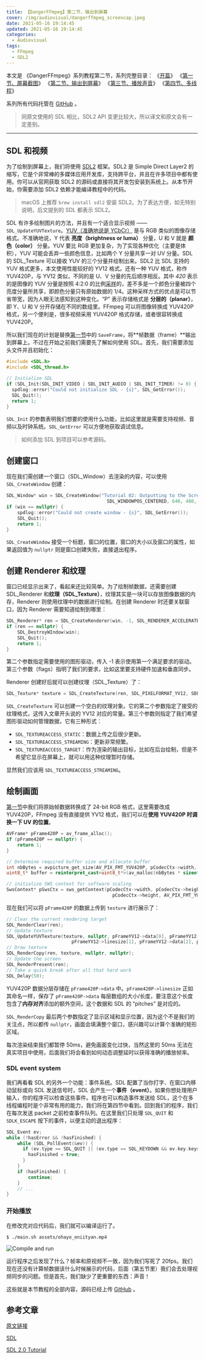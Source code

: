 ```yaml
---
title: 【DangerFFmpeg】第二节、输出到屏幕
cover: /img/audiovisual/dangerffmpeg_screencap.jpeg
date: 2021-05-16 19:14:45
updated: 2021-05-16 19:14:45
categories:
  - Audiovisual
tags:
  - FFmpeg
  - SDL2
---
```


本文是 《DangerFFmpeg》系列教程第二节，系列完整目录：
《[开篇](/2021/05/14/8cf36b195b05.html)》
《[第一节、屏幕截图](/2021/05/15/1c458d50c524.html)》
《[第二节、输出到屏幕](/2021/05/16/aeb0b6c30d08.html)》
《[第三节、播放声音](/2021/05/20/d4b63d917433.html)》
《[第四节、多线程](/2021/05/22/71765970ad7e.html)》

系列所有代码托管在 [GitHub](https://github.com/clsrfish/dangerffmpeg) 。

> 同原文使用的 SDL 相比，SDL2 API 变更比较大，所以译文和原文会有一定差别。

---

## SDL 和视频

为了绘制到屏幕上，我们将使用 [SDL2](http://www.libsdl.org/) 框架。SDL2 是 Simple Direct Layer2 的缩写，它是个非常棒的多媒体应用开发库，支持跨平台，并且在许多项目中都有使用。你可以从官网获取 SDL2 的源码或直接将其开发包安装到系统上。从本节开始，你需要添加 SDL2 依赖才能编译教程中的代码。
> macOS 上推荐 `brew install sdl2` 安装 SDL2。为了表达方便，如无特别说明，后文提到的 SDL 都表示 SDL2。

SDL 有许多绘制图片的方法，并且有一个适合显示视频 —— `SDL_UpdateYUVTexture`。[YUV（准确地说是 YCbCr）](http://en.wikipedia.org/wiki/YCbCr) 是与 RGB 类似的图像存储格式。不准确地说，Y 代表 **亮度（brightness or luma）** 分量，U 和 V 就是 **颜色（color）** 分量。YUV 要比 RGB 更加复杂，为了实现各种优化（主要是体积），YUV 可能会丢弃一些颜色信息，比如两个 Y 分量共享一对 UV 分量。SDL 的 SDL_Texture 可以接收 YUV 的三个分量并绘制出来。SDL2 比 SDL 支持的 YUV 格式更多，本文使用性能较好的 YV12 格式。还有一种 YUV 格式，称作 YUV420P，与 YV12 类似，不同的是 U、V 分量的先后顺序相反。其中 *420* 表示的是图像的 YUV 分量是按照 4:2:0 的比例[采样](http://en.wikipedia.org/wiki/Chroma_subsampling)的，差不多是一个颜色分量被四个亮度分量所共享，即颜色分量只有原始数据的 1/4。这种采样方式的优点是可以节省带宽，因为人眼无法感知到这种变化。“P” 表示存储格式是 **分层的（planar）**，即 Y、U 和 V 分开存储在不同的数组里。FFmpeg 可以将图像转换成 YUV420P 格式，另一个便利是，很多视频采用 YUV420P 格式存储，或者很容转换成 YUV420P。

所以我们现在的计划是替换[第一节](https://clsrfish.github.io/2021/05/15/1c458d50c524.html)中的 `SaveFrame`，将**帧数据（frame）**输出到屏幕上。不过在开始之前我们需要先了解如何使用 SDL。首先，我们需要添加头文件并且初始化：

```c++
#include <SDL.h>
#include <SDL_thread.h>

// Initialize SDL
if (SDL_Init(SDL_INIT_VIDEO | SDL_INIT_AUDIO | SDL_INIT_TIMER) != 0) {
  spdlog::error("Could not initialize SDL - {s}", SDL_GetError());
  SDL_Quit();
  return 1;
}
```

`SDL_Init` 的参数表明我们想要的使用什么功能，比如这里就是需要支持视频、音频以及时钟系统。`SDL_GetError` 可以方便地获取调试信息。


> 如何添加 SDL 到项目可以参考源码。


## 创建窗口

现在我们需创建一个窗口（SDL_Window）去渲染的内容，可以使用 `SDL_CreateWindow` 创建：

```c++
SDL_Window* win = SDL_CreateWindow("Tutorial 02: Outputting to the Screen", SDL_WINDOWPOS_CENTERED,
                                     SDL_WINDOWPOS_CENTERED, 640, 480, SDL_WINDOW_SHOWN)
if (win == nullptr) {
    spdlog::error("Could not create window - {s}", SDL_GetError());
    SDL_Quit();
    return 1;
}
```

`SDL_CreateWindow` 接受一个标题，窗口的位置，窗口的大小以及窗口的属性，如果返回值为 `nullptr` 则是窗口创建失败，直接退出程序。

## 创建 Renderer 和纹理

窗口已经显示出来了，看起来还比较简单。为了绘制帧数据，还需要创建 SDL_Renderer 和**纹理（SDL_Texture）**，纹理其实是一块可以存放图像数据的内存，Renderer 则使用纹理中的数据进行绘制。在创建 Renderer 时还要关联窗口，因为 Renderer 需要知道绘制到哪里：

```c++
SDL_Renderer* ren = SDL_CreateRenderer(win, -1, SDL_RENDERER_ACCELERATED | SDL_RENDERER_PRESENTVSYNC);
if (ren == nullptr) {
    SDL_DestroyWIndow(win);
    SDL_Quit();
    return 1;
}
```

第二个参数指定需要使用的图形驱动，传入 -1 表示使用第一个满足要求的驱动。第三个参数（flags）指明了我们的要求，比如这里要支持硬件加速和垂直同步。

Renderer 创建好后就可以创建纹理（SDL_Texture）了：

```c++
SDL_Texture* texture = SDL_CreateTexture(ren, SDL_PIXELFORMAT_YV12, SDL_TEXTUREACCESS_STREAMING, width, height);
```

`SDL_CreateTexture` 可以创建一个空白的纹理对象。它的第二个参数指定了接受的纹理格式，这传入文章开头说的 YV12 对应的常量。第三个参数则指定了我们希望图形驱动如何管理数据，它有三种形式：
- `SDL_TEXTUREACCESS_STATIC`：数据上传之后很少更新。
- `SDL_TEXTUREACCESS_STREAMING`：更新非常频繁。
- `SDL_TEXTUREACCESS_TARGET`：作为渲染的输出目标，比如在后台绘制，但是不希望它显示在屏幕上，就可以用这种纹理暂时存储。

显然我们应该用 `SDL_TEXTUREACCESS_STREAMING`。


## 绘制画面

[第一节](https://clsrfish.github.io/2021/05/15/1c458d50c524.html)中我们将原始帧数据转换成了 24-bit RGB 格式，这里需要改成 YUV420P，FFmpeg 没有直接提供 YV12 格式，我们可以在**使用 YUV420P 时调换一下 UV 的位置**。

```c++
AVFrame* pFrame420P = av_frame_alloc();
if (pFrame420P == nullptr) {
    return 1;
}

// Determine required buffer size and allocate buffer
int nbBytes = avpicture_get_size(AV_PIX_FMT_YUV420P, pCodecCtx->width, pCodecCtx->height);
uint8_t* buffer = reinterpret_cast<uint8_t*>(av_malloc(nbBytes * sizeof(uint8_t)));

// initialize SWS context for software scaling
SwsContext* pSwsCtx = sws_getContext(pCodecCtx->width, pCodecCtx->height, pCodecCtx->pix_fmt, pCodecCtx->width,
                                       pCodecCtx->height, AV_PIX_FMT_YUV420P, SWS_BILINEAR, nullptr, nullptr, nullptr);
```

现在我们可以将 `pFrame420P` 的数据上传到 `testure` 进行展示了：

```c++
// Clear the current rendering target
SDL_RenderClear(ren);
// Update texture
SDL_UpdateYUVTexture(texture, nullptr, pFrameYV12->data[0], pFrameYV12->linesize[0], pFrameYV12->data[1],
                        pFrameYV12->linesize[1], pFrameYV12->data[2], pFrameYV12->linesize[2]);
// Draw texture
SDL_RenderCopy(ren, texture, nullptr, nullptr);
// Update the screen
SDL_RenderPresent(ren);
// Take a quick break after all that hard work
SDL_Delay(50);
```

YUV420P 数据分层存储在 `pFrame420P->data` 中。`pFrame420P->linesize` 正如其命名一样，保存了 `pFrame420P->data` 每层数组的大小/长度，要注意这个长度包含了**内存对齐**添加的额外空间，这个数据和 SDL 的 “pitches” 是对应的。


`SDL_RenderCopy` 最后两个参数指定了显示区域和显示位置，因为这个不是我们的关注点，所以都传 `nullptr`，画面会填满整个窗口，感兴趣可以计算个准确的矩形区域。

每次渲染结束我们都暂停 50ms，避免画面变化过快，当然这里的 50ms 无法在真实项目中使用，后面我们将会看到如何动态调整延时以获得准确的播放帧率。

### SDL event system

我们再看看 SDL 的另外一个功能：事件系统。SDL 配置了当你打字、在窗口内移动鼠标或向 SDL 发送信号时，SDL 会产生一个**事件（event）**。如果你想处理用户输入，你的程序可以检查这些事件。程序也可以构造事件发送给 SDL，这个在多线程编程时是个非常有用的能力，我们将在第四节中看到。回到我们的程序，我们在每次发送 packet 之前检查事件队列。在这里我们只处理 `SDL_QUIT` 和 `SDLK_ESCAPE` 按下的事件，以便主动的退出程序：

```c++
SDL_Event ev;
while (!hasError && !hasFinished) {
    while (SDL_PollEvent(&ev)) {
      if (ev.type == SDL_QUIT || (ev.type == SDL_KEYDOWN && ev.key.keysym.sym == SDLK_ESCAPE)) {
        hasFinished = true;
      }
    }
    if (hasFinished) {
        continue;
    }
    // ...
}
```

### 开始播放

在修改完对应代码后，我们就可以编译运行了。

```shell
$ ./main.sh assets/ohayo_oniityan.mp4
```

![Compile and run](../../img/audiovisual/dangerffmpeg_output_screen.gif)

运行程序之后发现了什么？帧率和原视频不一致，因为我们写死了 20fps。我们现在还没有计算帧数据该什么时候展示的代码，后面（第五节里）我们会去处理视频同步的问题。但是首先，我们缺少了更重要的东西：声音！


这些就是本节教程的全部内容，源码已经上传 [GitHub](https://github.com/clsrfish/dangerffmpeg) 。


## 参考文章

[原文链接](http://dranger.com/ffmpeg/tutorial02.html)

[SDL](https://libsdl.org)

[SDL 2.0 Tutorial](https://www.willusher.io/pages/sdl2)
